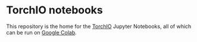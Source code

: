 # TorchIO notebooks

This repository is the home for the [TorchIO](http://torchio.rtfd.io/) Jupyter Notebooks, all of which can be run on [Google Colab](https://github.com/fepegar/torchio/tree/main/tutorials).
